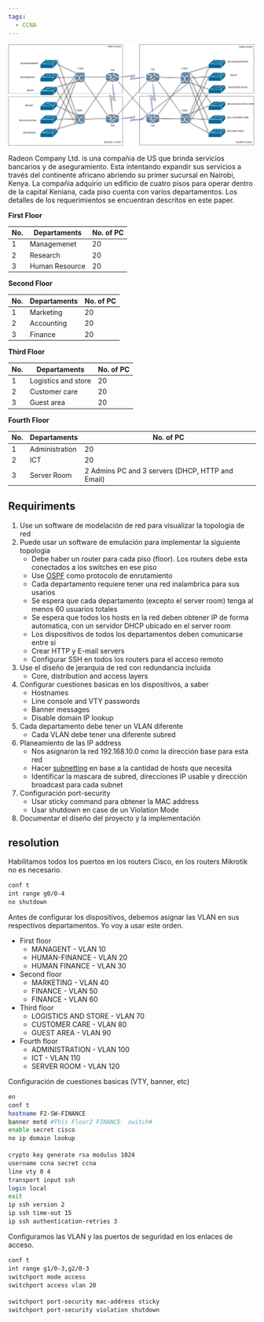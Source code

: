 ```yaml
---
tags:
  - CCNA
---
```


![](_anexos_/Untitled%20Diagram.drawio.png)

Radeon Company Ltd. is una compañia de US que brinda servicios bancarios y de aseguramiento. Esta intentando expandir sus servicios a través del continente africano abriendo su primer sucursal en Nairobi, Kenya. La compañia adquirio un edificio de cuatro pisos para operar dentro de la capital Keniana, cada piso cuenta con varios departamentos. Los detalles de los requerimientos se encuentran descritos en este paper. 

**First Floor**

| No. | Departaments   | No. of PC |
| --- | -------------- | --------- |
| 1   | Managemenet    | 20        |
| 2   | Research       | 20        |
| 3   | Human Resource | 20        |
**Second Floor**

| No. | Departaments | No. of PC |
| --- | ------------ | --------- |
| 1   | Marketing    | 20        |
| 2   | Accounting   | 20        |
| 3   | Finance      | 20        |

**Third Floor**

| No. | Departaments        | No. of PC |
| --- | ------------------- | --------- |
| 1   | Logistics and store | 20        |
| 2   | Customer care       | 20        |
| 3   | Guest area          | 20        |

**Fourth Floor**

| No. | Departaments   | No. of PC                                        |
| --- | -------------- | ------------------------------------------------ |
| 1   | Administration | 20                                               |
| 2   | ICT            | 20                                               |
| 3   | Server Room    | 2 Admins PC and 3 servers (DHCP, HTTP and Email) |

## Requiriments
1. Use un software de modelación de red para visualizar la topologia de red
2. Puede usar un software de emulación para implementar la siguiente topologia
	- Debe haber un router para cada piso (floor). Los routers debe esta conectados a los switches en ese piso
	- Use [OSPF](../../Routing%20Protocols/OSPF.md) como protocolo de enrutamiento
	- Cada departamento requiere tener una red inalambrica para sus usarios
	- Se espera que cada departamento (excepto el server room) tenga al menos 60 usuarios totales
	- Se espera que todos los hosts en la red deben obtener IP de forma automatica, con un servidor DHCP ubicado en el server room
	- Los dispositivos de todos los departamentos deben comunicarse entre si
	- Crear HTTP y E-mail servers 
	- Configurar SSH en todos los routers para el acceso remoto
3. Use el diseño de jerarquia de red con redundancia incluida
	- Core, distribution and access layers
4. Configurar cuestiones basicas en los dispositivos, a saber 
	- Hostnames
	- Line console and VTY passwords
	- Banner messages
	- Disable domain IP lookup
5. Cada departamento debe tener un VLAN diferente
	- Cada VLAN debe tener una diferente subred
6. Planeamiento de las IP address 
	- Nos asignaron la red 192.168.10.0 como la dirección base para esta red
	- Hacer [subnetting](../NetWarriors/subnetting.md) en base a la cantidad de hosts que necesita 
	- Identificar la mascara de subred, direcciones IP usable y dirección broadcast para cada subnet
7. Configuración port-security
	-  Usar sticky command para obtener la MAC address 
	- Usar shutdown en case de un Violation Mode 
8. Documentar el diseño del proyecto y la implementación


## resolution 

Habilitamos todos los puertos en los routers Cisco, en los routers Mikrotik no es necesario. 

``` bash
conf t
int range g0/0-4 
no shutdown 
```

Antes de configurar los dispositivos, debemos asignar las VLAN en sus respectivos departamentos. Yo voy a usar este orden.
- First floor
	- MANAGENT - VLAN 10
	- HUMAN-FINANCE - VLAN 20
	- HUMAN FINANCE - VLAN 30
- Second floor
	- MARKETING - VLAN 40
	- FINANCE - VLAN 50
	- FINANCE - VLAN 60
- Third floor 
	- LOGISTICS AND STORE - VLAN 70
	- CUSTOMER CARE - VLAN 80
	- GUEST AREA - VLAN 90
- Fourth floor
	- ADMINISTRATION - VLAN 100
	- ICT - VLAN 110
	- SERVER ROOM - VLAN 120

Configuración de cuestiones basicas (VTY, banner, etc)

``` bash
en
conf t
hostname F2-SW-FINANCE
banner motd #This Floor2 FINANCE  switch#
enable secret cisco
no ip domain lookup 

crypto key generate rsa modulus 1024
username ccna secret ccna
line vty 0 4
transport input ssh
login local 
exit
ip ssh version 2
ip ssh time-out 15
ip ssh authentication-retries 3
```

Configuramos las VLAN y las puertos de seguridad en los enlaces de acceso.
``` bash
conf t
int range g1/0-3,g2/0-3
switchport mode access 
switchport access vlan 20

switchport port-security mac-address sticky 
switchport port-security violation shutdown
```